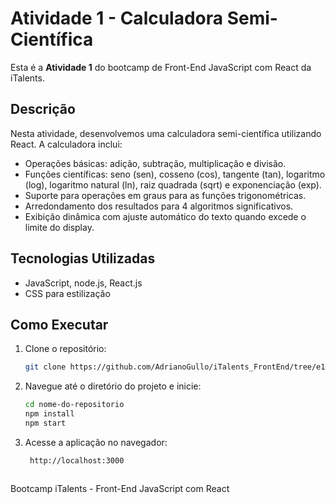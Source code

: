 # Atividade 1 - Calculadora Semi-Científica

Esta é a **Atividade 1** do bootcamp de Front-End JavaScript com React da iTalents.

## Descrição

Nesta atividade, desenvolvemos uma calculadora semi-científica utilizando React. A calculadora inclui:

- Operações básicas: adição, subtração, multiplicação e divisão.
- Funções científicas: seno (sen), cosseno (cos), tangente (tan), logaritmo (log), logaritmo natural (ln), raiz quadrada (sqrt) e exponenciação (exp).
- Suporte para operações em graus para as funções trigonométricas.
- Arredondamento dos resultados para 4 algoritmos significativos.
- Exibição dinâmica com ajuste automático do texto quando excede o limite do display.

## Tecnologias Utilizadas

- JavaScript, node.js, React.js
- CSS para estilização

## Como Executar

1. Clone o repositório:
   ```bash
   git clone https://github.com/AdrianoGullo/iTalents_FrontEnd/tree/e1b5359f29d8e89f9c6b105d19d2bec55e097b1c/Atv1/my-app


2. Navegue até o diretório do projeto e inicie:
   ```bash
   cd nome-do-repositorio
   npm install
   npm start

3. Acesse a aplicação no navegador:
   ```bash
    http://localhost:3000



Bootcamp iTalents - Front-End JavaScript com React
